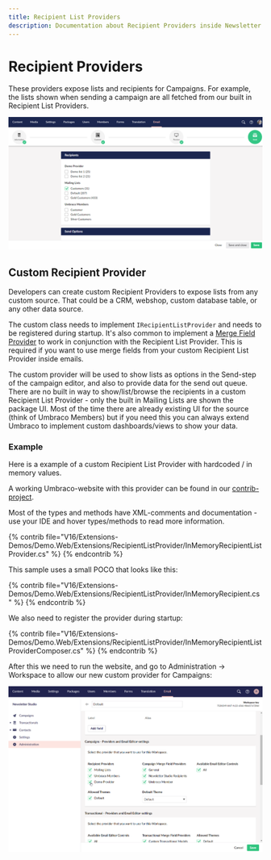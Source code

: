 ```yaml
---
title: Recipient List Providers
description: Documentation about Recipient Providers inside Newsletter Studio
---
```

# Recipient Providers
These providers expose lists and recipients for Campaigns. For example, the lists shown when sending a campaign are all fetched from our built in Recipient List Providers.

![Choose recipients when sending campaigns](/media/campaigns-choose-recipients.png)

## Custom Recipient Provider
Developers can create custom Recipient Providers to expose lists from any custom source. That could be a CRM, webshop, custom database table, or any other data source.

The custom class needs to implement `IRecipientListProvider` and needs to be registered during startup. It's also common to implement a [Merge Field Provider](../develop/merge-field-providers.md) to work in conjunction with the Recipient List Provider. This is required if you want to use merge fields from your custom Recipient List Provider inside emails.

The custom provider will be used to show lists as options in the Send-step of the campaign editor, and also to provide data for the send out queue. There are no built in way to show/list/browse the recipients in a custom Recipient List Provider - only the built in Mailing Lists are shown the package UI. Most of the time there are already existing UI for the source (think of Umbraco Members) but if you need this you can always extend Umbraco to implement custom dashboards/views to show your data.

### Example
Here is a example of a custom Recipient List Provider with hardcoded / in memory values.

A working Umbraco-website with this provider can be found in our [contrib-project](https://github.com/enkelmedia/NewsletterStudioContrib/tree/master/Newsletter%20Studio%20V14/Extensions-Demos).

Most of the types and methods have XML-comments and documentation - use your IDE and hover types/methods to read more information.

{% contrib file="V16/Extensions-Demos/Demo.Web/Extensions/RecipientListProvider/InMemoryRecipientListProvider.cs" %}
{% endcontrib %}

This sample uses a small POCO that looks like this:

{% contrib file="V16/Extensions-Demos/Demo.Web/Extensions/RecipientListProvider/InMemoryRecipient.cs" %}
{% endcontrib %}

We also need to register the provider during startup:

{% contrib file="V16/Extensions-Demos/Demo.Web/Extensions/RecipientListProvider/InMemoryRecipientListProviderComposer.cs" %}
{% endcontrib %}

After this we need to run the website, and go to Administration -> Workspace to allow our new custom provider for Campaigns:

![Activate provider in Workspace-admin](/media/develop--administration-workspace-recipient-list-providers.png)
